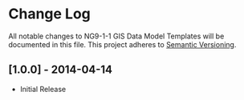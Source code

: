 # Change Log
All notable changes to NG9-1-1 GIS Data Model Templates will be 
documented in this file. This project adheres to 
[Semantic Versioning](http://semver.org/).


## [1.0.0] - 2014-04-14

- Initial Release